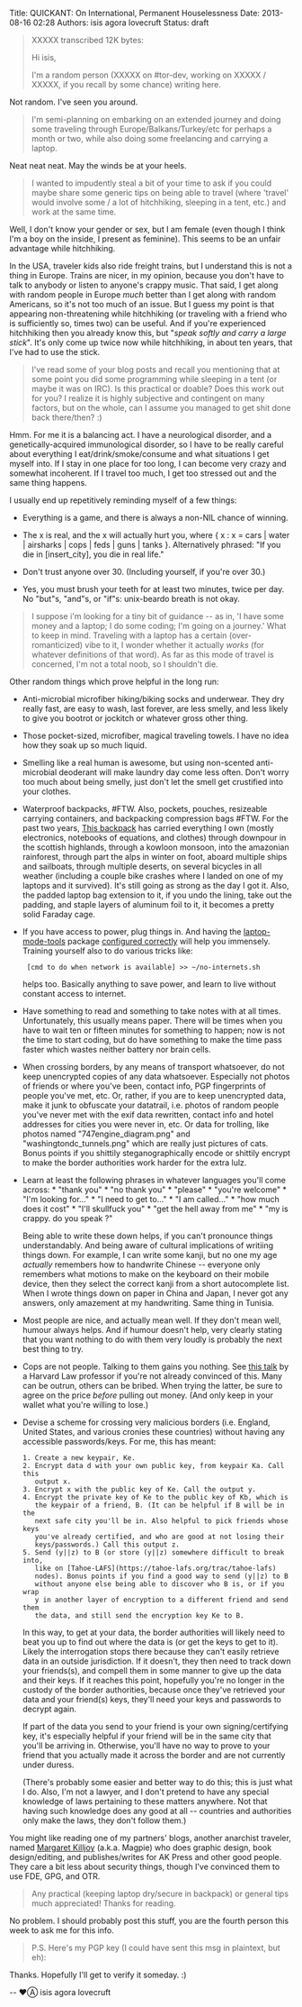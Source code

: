 Title: QUICKANT: On International, Permanent Houselessness
Date: 2013-08-16 02:28
Authors: isis agora lovecruft
Status: draft

>XXXXX transcribed 12K bytes:
>
> Hi isis,
> 
> I'm a random person (XXXXX on #tor-dev, working on XXXXX / XXXXX, if you
> recall by some chance) writing here.

Not random. I've seen you around.

> I'm semi-planning on embarking on an extended journey and doing some
> traveling through Europe/Balkans/Turkey/etc for perhaps a month or two,
> while also doing some freelancing and carrying a laptop.

Neat neat neat. May the winds be at your heels.

> I wanted to impudently steal a bit of your time to ask if you could
> maybe share some generic tips on being able to travel (where 'travel'
> would involve some / a lot of hitchhiking, sleeping in a tent, etc.) and
> work at the same time.

Well, I don't know your gender or sex, but I am female (even though I think
I'm a boy on the inside, I present as feminine). This seems to be an unfair
advantage while hitchhiking. 

In the USA, traveler kids also ride freight trains, but I understand this is
not a thing in Europe. Trains are nicer, in my opinion, because you don't have
to talk to anybody or listen to anyone's crappy music. That said, I get along
with random people in Europe *much* better than I get along with random
Americans, so it's not too much of an issue. But I guess my point is that
appearing non-threatening while hitchhiking (or traveling with a friend who is
sufficiently so, times two) can be useful. And if you're experienced
hitchhiking then you already know this, but "*speak softly and carry a large
stick*". It's only come up twice now while hitchhiking, in about ten years,
that I've had to use the stick.

> I've read some of your blog posts and recall you mentioning that at some
> point you did some programming while sleeping in a tent (or maybe it was on
> IRC). Is this practical or doable? Does this work out for you? I realize it
> is highly subjective and contingent on many factors, but on the whole, can I
> assume you managed to get shit done back there/then? :)

Hmm. For me it is a balancing act. I have a neurological disorder, and a
genetically-acquired immunological disorder, so I have to be really careful
about everything I eat/drink/smoke/consume and what situations I get myself
into. If I stay in one place for too long, I can become very crazy and
somewhat incoherent. If I travel too much, I get too stressed out and the same
thing happens. 

I usually end up repetitively reminding myself of a few things:

 * Everything is a game, and there is always a non-NIL chance of winning.

 * The x is real, and the x will actually hurt you, where
     { x : x = cars | water | airsharks | cops | feds | guns | tanks }.
   Alternatively phrased: "If you die in [insert_city], you die in real life."

 * Don't trust anyone over 30. (Including yourself, if you're over 30.)

 * Yes, you must brush your teeth for at least two minutes, twice per day. No
   "but"s, "and"s, or "if"s: unix-beardo breath is not okay.

> I suppose i'm looking for a tiny bit of guidance -- as in, 'I have some
> money and a laptop; I do some coding; I'm going on a journey.' What to keep
> in mind. Traveling with a laptop has a certain (over-romanticized) vibe to
> it, I wonder whether it actually *works* (for whatever definitions of that
> word). As far as this mode of travel is concerned, I'm not a total noob, so
> I shouldn't die.

Other random things which prove helpful in the long run:

 * Anti-microbial microfiber hiking/biking socks and underwear. They dry
   really fast, are easy to wash, last forever, are less smelly, and less
   likely to give you bootrot or jockitch or whatever gross other thing.

 * Those pocket-sized, microfiber, magical traveling towels. I have no idea
   how they soak up so much liquid.

 * Smelling like a real human is awesome, but using non-scented anti-microbial
   deoderant will make laundry day come less often. Don't worry too much about
   being smelly, just don't let the smell get crustified into your clothes.

 * Waterproof backpacks, #FTW. Also, pockets, pouches, resizeable carrying
   containers, and backpacking compression bags #FTW. For the past two years,
   [This backpack](http://missionworkshop.com/products/arkiv-system-bags/VX-R8-field-pack-overview.php)
   has carried everything I own (mostly electronics, notebooks of equations,
   and clothes) through downpour in the scottish highlands, through a kowloon
   monsoon, into the amazonian rainforest, through part the alps in winter on
   foot, aboard multiple ships and sailboats, through multiple deserts, on
   several bicycles in all weather (including a couple bike crashes where I
   landed on one of my laptops and it survived). It's still going as strong as
   the day I got it. Also, the padded laptop bag extension to it, if you undo
   the lining, take out the padding, and staple layers of aluminum foil to it,
   it becomes a pretty solid Faraday cage.

 * If you have access to power, plug things in. And having the
   [laptop-mode-tools](http://packages.debian.org/sid/laptop-mode-tools)
   package [configured correctly](http://samwel.tk/laptop_mode/faq) will help
   you immensely. Training yourself also to do various tricks like:

        [cmd to do when network is available] >> ~/no-internets.sh

   helps too. Basically anything to save power, and learn to live without
   constant access to internet.

 * Have something to read and something to take notes with at all
   times. Unfortunately, this usually means paper. There will be times when
   you have to wait ten or fifteen minutes for something to happen; now is not
   the time to start coding, but do have something to make the time pass
   faster which wastes neither battery nor brain cells.

 * When crossing borders, by any means of transport whatsoever, do not keep
   unencrypted copies of any data whatsoever. Especially not photos of friends
   or where you've been, contact info, PGP fingerprints of people you've met,
   etc. Or, rather, if you are to keep unencrypted data, make it junk to
   obfuscate your datatrail, i.e. photos of random people you've never met
   with the exif data rewritten, contact info and hotel addresses for cities
   you were never in, etc. Or data for trolling, like photos named
   "747engine_diagram.png" and "washingtondc_tunnels.png" which are really
   just pictures of cats. Bonus points if you shittily steganographically
   encode or shittily encrypt to make the border authorities work harder for
   the extra lulz.

 * Learn at least the following phrases in whatever languages you'll come
   across:
       * "thank you"
       * "no thank you"
       * "please"
       * "you're welcome"
       * "I'm looking for..."
       * "I need to get to..."
       * "I am called..."
       * "how much does it cost"
       * "I'll skullfuck you"
       * "get the hell away from me"
       * "my <language> is crappy. do you speak <language>?"

   Being able to write these down helps, if you can't pronounce things
   understandably. And being aware of cultural implications of writiing things
   down. For example, I can write some kanji, but no one my age *actually*
   remembers how to handwrite Chinese -- everyone only remembers what motions
   to make on the keyboard on their mobile device, then they select the
   correct kanji from a short autocomplete list. When I wrote things down on
   paper in China and Japan, I never got any answers, only amazement at my
   handwriting. Same thing in Tunisia.

 * Most people are nice, and actually mean well. If they don't mean well,
   humour always helps. And if humour doesn't help, very clearly stating that
   you want nothing to do with them very loudly is probably the next best
   thing to try.

 * Cops are not people. Talking to them gains you nothing. See
   [this talk](https://www.youtube.com/watch?v=d-7o9xYp7eE) by a Harvard Law
   professor if you're not already convinced of this. Many can be outrun,
   others can be bribed. When trying the latter, be sure to agree on the price
   *before* pulling out money. (And only keep in your wallet what you're
   willing to lose.)

 * Devise a scheme for crossing very malicious borders (i.e. England, United
   States, and various cronies these countries) without having any accessible
   passwords/keys. For me, this has meant:

       1. Create a new keypair, Ke.
       2. Encrypt data d with your own public key, from keypair Ka. Call this
          output x.
       3. Encrypt x with the public key of Ke. Call the output y.
       4. Encrypt the private key of Ke to the public key of Kb, which is
          the keypair of a friend, B. (It can be helpful if B will be in the
          next safe city you'll be in. Also helpful to pick friends whose keys
          you've already certified, and who are good at not losing their
          keys/passwords.) Call this output z.
       5. Send (y||z) to B (or store (y||z) somewhere difficult to break into,
          like on [Tahoe-LAFS](https://tahoe-lafs.org/trac/tahoe-lafs)
          nodes). Bonus points if you find a good way to send (y||z) to B
          without anyone else being able to discover who B is, or if you wrap
          y in another layer of encryption to a different friend and send them
          the data, and still send the encryption key Ke to B.

   In this way, to get at your data, the border authorities will likely need
   to beat you up to find out where the data is (or get the keys to get to
   it). Likely the interrogation stops there because they can't easily
   retrieve data in an outside jurisdiction. If it doesn't, they then need to
   track down your friends(s), and compell them in some manner to give up the
   data and their keys. If it reaches this point, hopefully you're no longer
   in the custody of the border authorities, because once they've retrieved
   your data and your friend(s) keys, they'll need your keys and passwords to
   decrypt again.

   If part of the data you send to your friend is your own signing/certifying
   key, it's especially helpful if your friend will be in the same city that
   you'll be arriving in. Otherwise, you'll have no way to prove to your
   friend that you actually made it across the border and are not currently
   under duress.

   (There's probably some easier and better way to do this; this is just what
   I do. Also, I'm not a lawyer, and I don't pretend to have any special
   knowledge of laws pertaining to these matters anywhere. Not that having
   such knowledge does any good at all -- countries and authorities only make
   the laws, they don't follow them.)

You might like reading one of my partners' blogs, another anarchist traveler,
named [Margaret Killjoy](http://birdsbeforethestorm.net) (a.k.a. Magpie) who
does graphic design, book design/editing, and publishes/writes for AK Press
and other good people. They care a bit less about security things, though I've
convinced them to use FDE, GPG, and OTR.

> Any practical (keeping laptop dry/secure in backpack) or general tips much
> appreciated! Thanks for reading.

No problem. I should probably post this stuff, you are the fourth person this
week to ask me for this info.

> P.S. Here's my PGP key (I could have sent this msg in plaintext, but eh):

Thanks. Hopefully I'll get to verify it someday. :)

-- 
 ♥Ⓐ isis agora lovecruft
